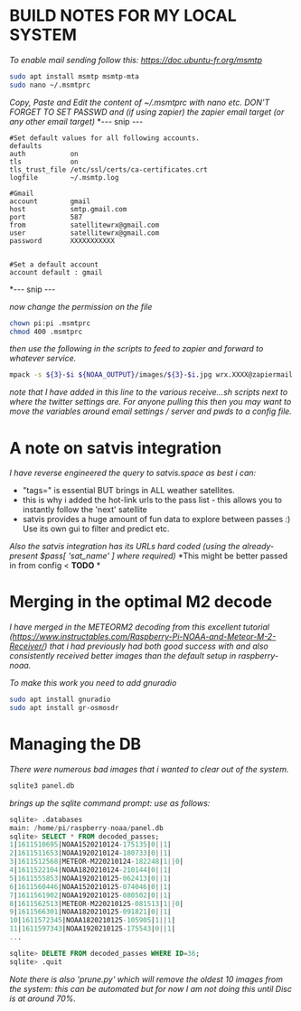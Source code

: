 # BUILD NOTES FOR MY LOCAL SYSTEM

*To enable mail sending follow this: https://doc.ubuntu-fr.org/msmtp*

``` bash
sudo apt install msmtp msmtp-mta
sudo nano ~/.msmtprc
```

*Copy, Paste and Edit the content of ~/.msmtprc with nano etc.*
*DON'T FORGET TO SET PASSWD and (if using zapier) the zapier email target (or any other email target)*
*--- snip ---
```
#Set default values for all following accounts.
defaults
auth           on
tls            on
tls_trust_file /etc/ssl/certs/ca-certificates.crt
logfile        ~/.msmtp.log

#Gmail
account        gmail
host           smtp.gmail.com
port           587
from           satellitewrx@gmail.com
user           satellitewrx@gmail.com
password       XXXXXXXXXXX


#Set a default account
account default : gmail

```
*--- snip ---

*now change the permission on the file*

``` bash
chown pi:pi .msmtprc 
chmod 400 .msmtprc
```

*then use the following in the scripts to feed to zapier and forward to whatever service.*

``` bash
mpack -s ${3}-$i ${NOAA_OUTPUT}/images/${3}-$i.jpg wrx.XXXX@zapiermail.com
```

*note that I have added in this line to the various receive...sh scripts next to where the twitter settings are.* 
*For anyone pulling this then you may want to move the variables around email settings / server and pwds to a config file.*

# A note on satvis integration
*I have reverse engineered the query to satvis.space as best i can:* 

* "tags=" is essential BUT brings in ALL weather satellites.
* this is why i added the hot-link urls to the pass list - this allows you to instantly follow the 'next' satellite
* satvis provides a huge amount of fun data to explore between passes :) Use its own gui to filter and predict etc.

*Also the satvis integration has its URLs hard coded (using the already-present $pass[ 'sat_name' ] where required)*
*This might be better passed in from config < **TODO** *

# Merging in the optimal M2 decode
*I have merged in the METEORM2 decoding from this excellent tutorial (https://www.instructables.com/Raspberry-Pi-NOAA-and-Meteor-M-2-Receiver/) that i had previously had both good success with and also consistently received better images than the default setup in raspberry-noaa.*

*To make this work you need to add gnuradio*

``` bash
sudo apt install gnuradio
sudo apt install gr-osmosdr
```

# Managing the DB
*There were numerous bad images that i wanted to clear out of the system.*

``` sql
sqlite3 panel.db 
```

*brings up the sqlite command prompt: use as follows:* 

``` sql
sqlite> .databases
main: /home/pi/raspberry-noaa/panel.db
sqlite> SELECT * FROM decoded_passes;
1|1611510695|NOAA1520210124-175135|0||1|
2|1611511653|NOAA1920210124-180733|0||1|
3|1611512568|METEOR-M220210124-182248|1||0|
4|1611522104|NOAA1820210124-210144|0||1|
5|1611555853|NOAA1920210125-062413|0||1|
6|1611560446|NOAA1520210125-074046|0||1|
7|1611561902|NOAA1920210125-080502|0||1|
8|1611562513|METEOR-M220210125-081513|1||0|
9|1611566301|NOAA1820210125-091821|0||1|
10|1611572345|NOAA1820210125-105905|1||1|
11|1611597343|NOAA1920210125-175543|0||1|
...

sqlite> DELETE FROM decoded_passes WHERE ID=36;
sqlite> .quit
```

*Note there is also 'prune.py' which will remove the oldest 10 images from the system: this can be automated but for now I am not doing this until Disc is at around 70%.*
